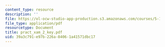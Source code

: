 ```yaml
---
content_type: resource
description: ''
file: https://ol-ocw-studio-app-production.s3.amazonaws.com/courses/5-13-organic-chemistry-ii-fall-2006/39a3c791e97b226a84061a41571dbc17_pract_xam_2_key.pdf
file_type: application/pdf
resourcetype: Document
title: pract_xam_2_key.pdf
uid: 39a3c791-e97b-226a-8406-1a41571dbc17
---
```

